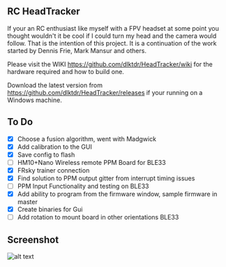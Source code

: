 ## RC HeadTracker
If your an RC enthusiast like myself with a FPV headset at some point you thought wouldn't it be cool if I could turn my head and the camera would follow. That is the intention of this project. It is a continuation of the work started by Dennis Frie, Mark Mansur and others.

Please visit the WIKI https://github.com/dlktdr/HeadTracker/wiki for the hardware required and how to build one.

Download the latest version from https://github.com/dlktdr/HeadTracker/releases if your running on a Windows machine.

## To Do
- [x] Choose a fusion algorithm, went with Madgwick
- [x] Add calibration to the GUI
- [X] Save config to flash
- [ ] HM10+Nano Wireless remote PPM Board  for BLE33
- [X] FRsky trainer connection
- [X] Find solution to PPM output gitter from interrupt timing issues
- [ ] PPM Input Functionality and testing on BLE33
- [X] Add ability to program from the firmware window, sample firmware in master
- [X] Create binaries for Gui
- [ ] Add rotation to mount board in other orientations BLE33

## Screenshot
![alt text](https://github.com/dlktdr/HeadTracker/raw/master/docs/ScreenCapture1006.png)
